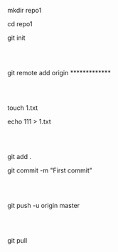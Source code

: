 mkdir repo1

cd repo1

git init

<br />
<br />

git remote add origin *************

<br />
<br />

touch 1.txt

echo 111 > 1.txt  

<br />
<br />

git add .

git commit -m "First commit"

<br />
<br />

git push -u origin master


<br />
<br />

git pull